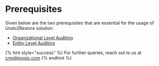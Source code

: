 # Prerequisites

Given below are the two prerequisites that are essential for the usage of Undo2Restore solution:

* [Organizational Level Auditing](https://docs.inogic.com/click2undo/prerequisities/organization-level-auditing)
* [Entity Level Auditing](https://docs.inogic.com/click2undo/prerequisities/entity-level-auditing)

{% hint style="success" %}
For further queries, reach out to us at [crm@inogic.com](mailto:crm@inogic.com)
{% endhint %}

